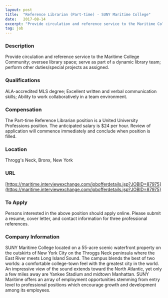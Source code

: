 ```yaml
---
layout: post
title:  "Reference Librarian (Part-time) - SUNY Maritime College"
date:   2017-08-14
excerpt: "Provide circulation and reference service to the Maritime College Community; oversee library space; serve as part of a dynamic library team; perform other duties/special projects as assigned."
tag: job
---
```


### Description   

Provide circulation and reference service to the Maritime College Community; oversee library space; serve as part of a dynamic library team; perform other duties/special projects as assigned.




### Qualifications   

ALA-accredited MLS degree;
Excellent written and verbal communication skills;
Ability to work collaboratively in a team environment.


### Compensation   

The Part-time Reference Librarian position is a United University Professions position. The anticipated salary is $24 per hour.  Review of application will commence immediately and conclude when position is filled.


### Location   

Throgg's Neck, Bronx, New York


### URL   

[https://maritime.interviewexchange.com/jobofferdetails.jsp?JOBID=87975](https://maritime.interviewexchange.com/jobofferdetails.jsp?JOBID=87975)

### To Apply   

Persons interested in the above position should apply online. Please submit a resume, cover letter, and contact information for three professional references.


### Company Information   

SUNY Maritime College located on a 55-acre scenic waterfront property on the outskirts of New York City on the Throggs Neck peninsula where the East River meets Long Island Sound. The campus blends the best of two worlds: a comfortable college-town feel with the greatest city in the world. An impressive view of the sound extends toward the North Atlantic, yet only a few miles away are Yankee Stadium and midtown Manhattan. SUNY Maritime offers an array of employment opportunities stemming from entry level to professional positions which encourage growth and development among its employees.




